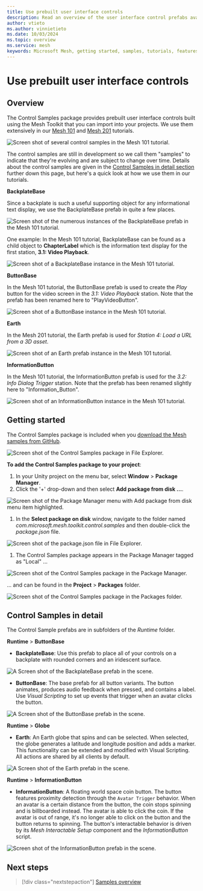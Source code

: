 ```yaml
---
title: Use prebuilt user interface controls
description: Read an overview of the user interface control prefabs available in the Mesh toolkit.
author: vtieto
ms.author: vinnietieto
ms.date: 10/03/2024
ms.topic: overview
ms.service: mesh
keywords: Microsoft Mesh, getting started, samples, tutorials, features, toolkit, Mesh toolkit, sample objects, UI, user interface, environments
---
```


# Use prebuilt user interface controls

## Overview

The Control Samples package provides prebuilt user interface controls built using the Mesh Toolkit that you can import into your projects. We use them extensively in our [Mesh 101](../getting-started/mesh-101-tutorial/mesh-101-01-overview-and-setup.md) and [Mesh 201](../getting-started/mesh-201-tutorial/mesh-201-01-overview-set-up-and-get-started.md) tutorials.

![Screen shot of several control samples in the Mesh 101 tutorial.](../../media/build-your-basic-environment/control-samples/016-controls-in-use.png)

The control samples are still in development so we call them "samples" to indicate that they're evolving and are subject to change over time. Details about the control samples are given in the [Control Samples in detail section](#control-samples-in-detail) further down this page, but here's a quick look at how we use them in our tutorials.

**BackplateBase**

Since a backplate is such a useful supporting object for any informational text display, we use the BackplateBase prefab in quite a few places.

![Screen shot of the numerous instances of the BackplateBase prefab in the Mesh 101 tutorial.](../../media/build-your-basic-environment/control-samples/011-backplatebase-instances.png)

One example: In the Mesh 101 tutorial, BackplateBase can be found as a child object to **ChapterLabel** which is the information text display for the first station, **3.1: Video Playback**.

![Screen shot of a BackplateBase instance in the Mesh 101 tutorial.](../../media/build-your-basic-environment/control-samples/012-backplatebase-one-example.png)

**ButtonBase**

In the Mesh 101 tutorial, the ButtonBase prefab is used to create the *Play* button for the video screen in the *3.1: Video Playback* station. Note that the prefab has been renamed here to "PlayVideoButton".

![Screen shot of a ButtonBase instance in the Mesh 101 tutorial.](../../media/build-your-basic-environment/control-samples//013-buttonbase-prefab.png)

**Earth**

In the Mesh 201 tutorial, the Earth prefab is used for *Station 4: Load a URL from a 3D asset*.

![Screen shot of an Earth prefab instance in the Mesh 101 tutorial.](../../media/build-your-basic-environment/control-samples/015-earth.png)

**InformationButton**

In the Mesh 101 tutorial, the InformationButton prefab is used for the *3.2: Info Dialog Trigger* station. Note that the prefab has been renamed slightly here to "Information_Button".

![Screen shot of an InformationButton instance in the Mesh 101 tutorial.](../../media/build-your-basic-environment/control-samples/014-information-button.png)

## Getting started

The Control Samples package is included when you [download the Mesh samples from GitHub](../getting-started/samples/download-mesh-samples.md).

![Screen shot of the Control Samples package in File Explorer.](../../media/build-your-basic-environment/control-samples/001-control-samples-package.png)

**To add the Control Samples package to your project**:

1. In your Unity project on the menu bar, select **Window** > **Package Manager**.
1. Click the '+' drop-down and then select **Add package from disk ...**.

![Screen shot of the Package Manager menu with Add package from disk menu item highlighted.](../../media/build-your-basic-environment/control-samples/002-add-package-from-disk.png)

1. In the **Select package on disk** window, navigate to the folder named *com.microsoft.mesh.toolkit.control.samples* and then double-click the *package.json* file.

![Screen shot of the package.json file in File Explorer.](../../media/build-your-basic-environment/control-samples/003-package-json-file.png)

1. The Control Samples package appears in the Package Manager tagged as "Local" ...

![Screen shot of the Control Samples package in the Package Manager.](../../media/build-your-basic-environment/control-samples/004-control-samples-package-in-package-manager.png)

... and can be found in the **Project** > **Packages** folder.

![Screen shot of the Control Samples package in the Packages folder.](../../media/build-your-basic-environment/control-samples/005-control-samples-in-packages-folder.png)

## Control Samples in detail

The Control Sample prefabs are in subfolders of the *Runtime* folder.

**Runtime** > **ButtonBase**

- **BackplateBase**: Use this prefab to place all of your controls on a backplate with rounded corners and an iridescent surface. 

![A Screen shot of the BackplateBase prefab in the scene.](../../media/build-your-basic-environment/control-samples/007-backplate-base.png)

- **ButtonBase**: The base prefab for all button variants. The button animates, produces audio feedback when pressed, and contains a label. Use *Visual Scripting* to set up events that trigger when an avatar clicks the button.

![A Screen shot of the ButtonBase prefab in the scene.](../../media/build-your-basic-environment/control-samples/008-buttonbase.png)

**Runtime** > **Globe**

- **Earth**: An Earth globe that spins and can be selected. When selected, the globe generates a latitude and longitude position and adds a marker. This functionality can be extended and modified with Visual Scripting. All actions are shared by all clients by default.

![A Screen shot of the Earth prefab in the scene.](../../media/build-your-basic-environment/control-samples/009-globe.png)

**Runtime** > **InformationButton**

- **InformationButton**: A floating world space coin button. The button features proximity detection through the `Avatar Trigger` behavior. When an avatar is a certain distance from the button, the coin stops spinning and is billboarded instead. The avatar is able to click the coin. If the avatar is out of range, it's no longer able to click on the button and the button returns to spinning. The button's interactable behavior is driven by its *Mesh Interactable Setup* component and the *InformationButton* script.  

![Screen shot of the InformationButton prefab in the scene.](../../media/build-your-basic-environment/control-samples/010-information-button.png)

## Next steps

> [!div class="nextstepaction"]
> [Samples overview](../getting-started/samples/samples-overview.md)
